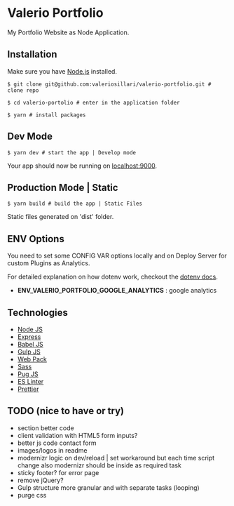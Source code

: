 # Valerio Portfolio

My Portfolio Website as Node Application.

## Installation

Make sure you have [Node.js](http://nodejs.org/) installed.

```
$ git clone git@github.com:valeriosillari/valerio-portfolio.git # clone repo

$ cd valerio-portolio # enter in the application folder

$ yarn # install packages
```

## Dev Mode

```
$ yarn dev # start the app | Develop mode
```

Your app should now be running on [localhost:9000](http://localhost:9000/).

## Production Mode | Static

```
$ yarn build # build the app | Static Files
```

Static files generated on 'dist' folder.

## ENV Options

You need to set some CONFIG VAR options locally and on Deploy Server for custom Plugins as Analytics.

For detailed explanation on how dotenv work, checkout the [dotenv docs](https://github.com/motdotla/dotenv).

- **ENV_VALERIO_PORTFOLIO_GOOGLE_ANALYTICS** : google analytics

## Technologies

- [Node JS](https://nodejs.org/)
- [Express](http://expressjs.com/)
- [Babel JS](https://babeljs.io/)
- [Gulp JS](http://gulpjs.com/)
- [Web Pack](https://webpack.js.org/)
- [Sass](http://sass-lang.com/)
- [Pug JS](https://pugjs.org/)
- [ES Linter](https://eslint.org/)
- [Prettier](https://prettier.io/)

## TODO (nice to have or try)

- section better code
- client validation with HTML5 form inputs?
- better js code contact form
- images/logos in readme
- modernizr logic on dev/reload | set workaround but each time script change also modernizr should be inside as required task
- sticky footer? for error page
- remove jQuery?
- Gulp structure more granular and with separate tasks (looping)
- purge css
